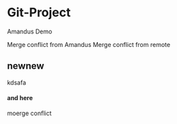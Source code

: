# Git-Project
Amandus Demo

Merge conflict from Amandus
Merge conflict from remote
## newnew 
kdsafa
#### and here
moerge conflict
